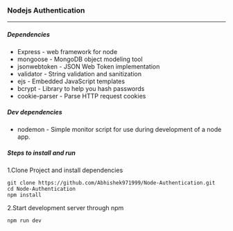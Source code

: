 ### Nodejs Authentication

---

##### Dependencies

- Express - web framework for node
- mongoose - MongoDB object modeling tool
- jsonwebtoken - JSON Web Token implementation
- validator - String validation and sanitization
- ejs - Embedded JavaScript templates
- bcrypt - Library to help you hash passwords
- cookie-parser - Parse HTTP request cookies

##### Dev dependencies

- nodemon - Simple monitor script for use during development of a node app.

##### Steps to install and run

1.Clone Project and install dependencies

```
git clone https://github.com/Abhishek971999/Node-Authentication.git
cd Node-Authentication
npm install
```

2.Start development server through npm

```
npm run dev
```
